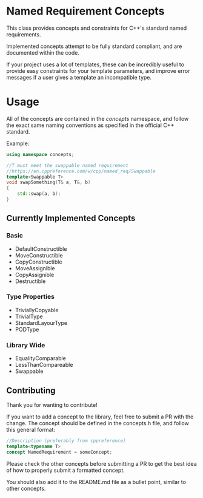 # Named Requirement Concepts
This class provides concepts and constraints for C++'s standard named requirements.

Implemented concepts attempt to be fully standard compliant, and are documented within the code.

If your project uses a lot of templates, these can be incredibly useful to provide easy constraints for your template 
parameters, and improve error messages if a user gives a template an incompatible type.
# Usage
All of the concepts are contained in the *concepts* namespace, and follow the exact same
naming conventions as specified in the official C++ standard.

Example:
```cpp
using namespace concepts;

//T must meet the swappable named requirement
//https://en.cppreference.com/w/cpp/named_req/Swappable
template<Swappable T>
void swapSomething(T& a, T&, b) 
{
    std::swap(a, b);
}
```

## Currently Implemented Concepts
### Basic
 - DefaultConstructible
 - MoveConstructible
 - CopyConstructible
 - MoveAssignible
 - CopyAssignible
 - Destructible

### Type Properties
 - TriviallyCopyable
 - TrivialType
 - StandardLayourType
 - PODType

### Library Wide
 - EqualityComparable
 - LessThanCompareable
 - Swappable

## Contributing
Thank you for wanting to contribute!

If you want to add a concept to the library, feel free to submit a PR with the change.
The concept should be defined in the concepts.h file, and follow this general format:

```cpp
//Description (preferably from cppreference)
template<typename T>
concept NamedRequirement = someConcept;
```
Please check the other concepts before submitting a PR to get the best idea of how to properly submit a formatted concept.

You should also add it to the README.md file as a bullet point, similar to other concepts.
